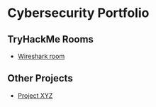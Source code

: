 # Cybersecurity Portfolio

## TryHackMe Rooms
- [Wireshark room](/tryhackme/THM_Wireshark_room.md)

## Other Projects
- [Project XYZ](link/to/project)
